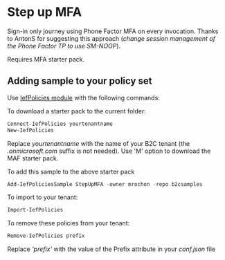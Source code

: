 # Step up MFA

Sign-in only journey using Phone Factor MFA on every invocation. Thanks to AntonS for suggesting this approach (*change session management of the Phone Factor TP to use SM-NOOP*).

Requires MFA starter pack.

## Adding sample to your policy set

Use [IefPolicies module](https://www.powershellgallery.com/packages/IefPolicies) with the following commands:

To download a starter pack to the current folder:
```PowerShell
Connect-IefPolicies yourtenantname
New-IefPolicies
```
Replace *yourtenantname* with the name of your B2C tenant (the *.onmicrosoft.com* suffix is not needed).
Use 'M' option to download the MAF starter pack.

To add this sample to the above starter pack
```PowerShell
Add-IefPoliciesSample StepUpMFA -owner mrochon -repo b2csamples
```

To import to your tenant:
```PowerShell
Import-IefPolicies
```

To remove these policies from your tenant:
```PowerShell
Remove-IefPolicies prefix
```
Replace *'prefix'* with the value of the Prefix attribute in your *conf.json* file
